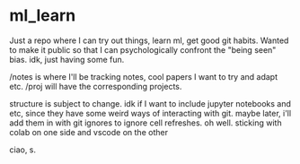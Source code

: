 # ml_learn

Just a repo where I can try out things, learn ml, get good git habits. Wanted to make it public so that I can psychologically confront the "being seen" bias. idk, just having some fun. 

/notes is where I'll be tracking notes, cool papers I want to try and adapt etc. 
/proj will have the corresponding projects. 

structure is subject to change. idk if I want to include jupyter notebooks and etc, since they have some weird ways of interacting with git. maybe later, i'll add them in with git ignores to ignore cell refreshes. oh well. sticking with colab on one side and vscode on the other 

ciao, 
s. 
